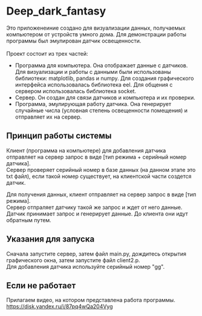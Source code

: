 # Deep_dark_fantasy
Это приложенеиние создано для визуализации данных, получаемых компьютером от устройств умного дома. Для демонстрации работы программы был эмулирован датчик освещенности.
<br><br>Проект состоит из трех частей:
- Программа для компьютера. Она отображает данные с датчиков. Для визуализации и работы с данными были использованы библиотеки: matplotlib, pandas и numpy. Для создания графического интерфейса использовалась библиотека eel. Для общения с сервером использовалась библиотека socket.
- Сервер. Он создан для связи датчиков и компьютера и их проверки.
- Программа, эмулирующая работу датчика. Она генерирует случайные числа (условная степень освещенности помещения) и отправляет их на сервер.

## Принцип работы системы
<p>Клиент (программа на компьютере) для добавления датчика отправляет на сервер запрос в виде [тип режима + серийный номер датчика].<br>
Сервер проверяет серийный номер в базе данных (на данном этапе это txt файл), если такой номер существует, на клиентской части создется датчик.</p>
<p>Для получения данных, клиент отправляет на сервер запрос в виде [тип режима]. <br>
Сервер отпраляет датчику такой же запрос и ждет от него данные.<br>
Датчик принимает запрос и генерирует данные. До клиента они идут обратным путем.</p>

## Указания для запуска
Сначала запустите сервер, затем файл main.py, дождитесь открытия графического окна, затем запустите файл client2.p.<br>
Для добавления датчика используйте серийный номер "gg".

## Если не работает
Прилагаем видео, на котором представлена работа программы.<br>
https://disk.yandex.ru/i/87pq4wQa204Vyg


